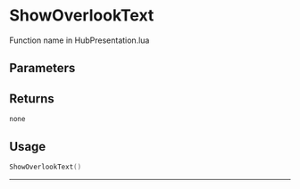 # ShowOverlookText
Function name in HubPresentation.lua
## Parameters

## Returns
`none`
## Usage
```lua
ShowOverlookText()
```
---

